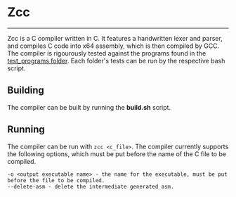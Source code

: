 # Zcc
---
Zcc is a C compiler written in C. It features a handwritten lexer and parser, and compiles C code into x64 assembly, which is then compiled by GCC. The compiler is rigourously tested against the programs found in the [test_programs folder](/test_programs). Each folder's tests can be run by the respective bash script.

## Building

The compiler can be built by running the **build.sh** script.

## Running

The compiler can be run with `zcc <c_file>`. The compiler currently supports the following options, which must be put before the name of the C file to be compiled.
```
-o <output executable name> - the name for the executable, must be put before the file to be compiled.
--delete-asm - delete the intermediate generated asm.
```